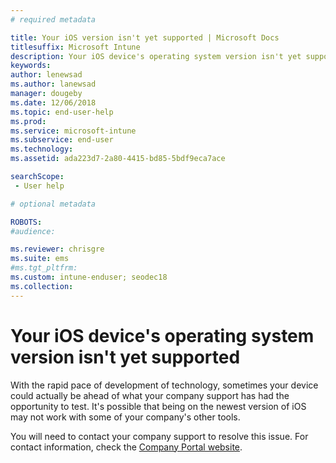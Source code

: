 ```yaml
---
# required metadata

title: Your iOS version isn't yet supported | Microsoft Docs
titlesuffix: Microsoft Intune
description: Your iOS device's operating system version isn't yet supported.
keywords:
author: lenewsad
ms.author: lanewsad
manager: dougeby
ms.date: 12/06/2018
ms.topic: end-user-help
ms.prod:
ms.service: microsoft-intune
ms.subservice: end-user
ms.technology:
ms.assetid: ada223d7-2a80-4415-bd85-5bdf9eca7ace

searchScope:
 - User help

# optional metadata

ROBOTS:  
#audience:

ms.reviewer: chrisgre
ms.suite: ems
#ms.tgt_pltfrm:
ms.custom: intune-enduser; seodec18
ms.collection: 
---
```



# Your iOS device's operating system version isn't yet supported

With the rapid pace of development of technology, sometimes your device could actually be ahead of what your company support has had the opportunity to test. It's possible that being on the newest version of iOS may not work with some of your company's other tools.

You will need to contact your company support to resolve this issue. For contact information, check the [Company Portal website](https://go.microsoft.com/fwlink/?linkid=2010980).
